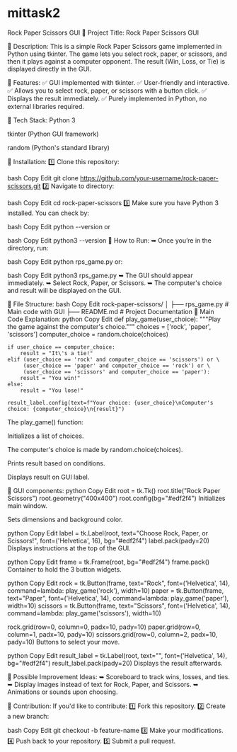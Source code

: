 # mittask2
Rock Paper Scissors GUI
🔹 Project Title:
Rock Paper Scissors GUI

🔹 Description:
This is a simple Rock Paper Scissors game implemented in Python using tkinter.
The game lets you select rock, paper, or scissors, and then it plays against a computer opponent.
The result (Win, Loss, or Tie) is displayed directly in the GUI.

🔹 Features:
✅ GUI implemented with tkinter.
✅ User-friendly and interactive.
✅ Allows you to select rock, paper, or scissors with a button click.
✅ Displays the result immediately.
✅ Purely implemented in Python, no external libraries required.

🔹 Tech Stack:
Python 3

tkinter (Python GUI framework)

random (Python's standard library)

🔹 Installation:
1️⃣ Clone this repository:

bash
Copy
Edit
git clone https://github.com/your-username/rock-paper-scissors.git
2️⃣ Navigate to directory:

bash
Copy
Edit
cd rock-paper-scissors
3️⃣ Make sure you have Python 3 installed.
You can check by:

bash
Copy
Edit
python --version
or

bash
Copy
Edit
python3 --version
🔹 How to Run:
➥ Once you’re in the directory, run:

bash
Copy
Edit
python rps_game.py
or:

bash
Copy
Edit
python3 rps_game.py
➥ The GUI should appear immediately.
➥ Select Rock, Paper, or Scissors.
➥ The computer's choice and result will be displayed on the GUI.

🔹 File Structure:
bash
Copy
Edit
rock-paper-scissors/
│
├── rps_game.py  # Main code with GUI
├── README.md    # Project Documentation
🔹 Main Code Explanation:
python
Copy
Edit
def play_game(user_choice):
    """Play the game against the computer's choice."""
    choices = ['rock', 'paper', 'scissors']
    computer_choice = random.choice(choices)

    if user_choice == computer_choice:
        result = "It\'s a tie!"
    elif (user_choice == 'rock' and computer_choice == 'scissors') or \
         (user_choice == 'paper' and computer_choice == 'rock') or \
         (user_choice == 'scissors' and computer_choice == 'paper'):
        result = "You win!"
    else:
        result = "You lose!"

    result_label.config(text=f"Your choice: {user_choice}\nComputer's choice: {computer_choice}\n{result}")
The play_game() function:

Initializes a list of choices.

The computer's choice is made by random.choice(choices).

Prints result based on conditions.

Displays result on GUI label.

🔹 GUI components:
python
Copy
Edit
root = tk.Tk()
root.title("Rock Paper Scissors")
root.geometry("400x400")
root.config(bg="#edf2f4")
Initializes main window.

Sets dimensions and background color.

python
Copy
Edit
label = tk.Label(root, text="Choose Rock, Paper, or Scissors!", font=('Helvetica', 16), bg="#edf2f4")
label.pack(pady=20)
Displays instructions at the top of the GUI.

python
Copy
Edit
frame = tk.Frame(root, bg="#edf2f4")
frame.pack()
Container to hold the 3 button widgets.

python
Copy
Edit
rock = tk.Button(frame, text="Rock", font=('Helvetica', 14), command=lambda: play_game('rock'), width=10)
paper = tk.Button(frame, text="Paper", font=('Helvetica', 14), command=lambda: play_game('paper'), width=10)
scissors = tk.Button(frame, text="Scissors", font=('Helvetica', 14), command=lambda: play_game('scissors'), width=10)

rock.grid(row=0, column=0, padx=10, pady=10)
paper.grid(row=0, column=1, padx=10, pady=10)
scissors.grid(row=0, column=2, padx=10, pady=10)
Buttons to select your move.

python
Copy
Edit
result_label = tk.Label(root, text="", font=('Helvetica', 14), bg="#edf2f4")
result_label.pack(pady=20)
Displays the result afterwards.

🔹 Possible Improvement Ideas:
➥ Scoreboard to track wins, losses, and ties.
➥ Display images instead of text for Rock, Paper, and Scissors.
➥ Animations or sounds upon choosing.

🔹 Contribution:
If you'd like to contribute:
1️⃣ Fork this repository.
2️⃣ Create a new branch:

bash
Copy
Edit
git checkout -b feature-name
3️⃣ Make your modifications.
4️⃣ Push back to your repository.
5️⃣ Submit a pull request.
